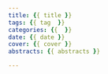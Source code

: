 ```yaml
---
title: {{ title }}
tags: {{ tag  }}
categories: {{  }}
date: {{ date }}
cover: {{ cover }}
abstracts: {{ abstracts }}

---
```

